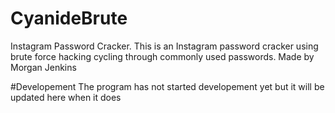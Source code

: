 # CyanideBrute
Instagram Password Cracker.
This is an Instagram password cracker using brute force hacking cycling through commonly used passwords.
Made by Morgan Jenkins

#Developement
The program has not started developement yet but it will be updated here when it does
